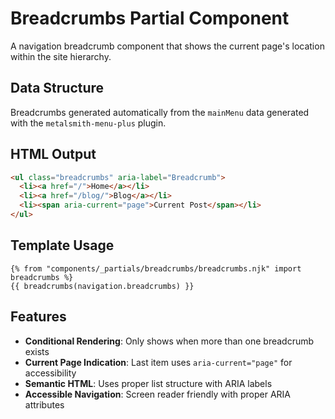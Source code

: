 # Breadcrumbs Partial Component

A navigation breadcrumb component that shows the current page's location within the site hierarchy.

## Data Structure

Breadcrumbs generated automatically from the `mainMenu` data generated with the `metalsmith-menu-plus` plugin.

## HTML Output

```html
<ul class="breadcrumbs" aria-label="Breadcrumb">
  <li><a href="/">Home</a></li>
  <li><a href="/blog/">Blog</a></li>
  <li><span aria-current="page">Current Post</span></li>
</ul>
```

## Template Usage

```nunjucks
{% from "components/_partials/breadcrumbs/breadcrumbs.njk" import breadcrumbs %}
{{ breadcrumbs(navigation.breadcrumbs) }}
```

## Features

- **Conditional Rendering**: Only shows when more than one breadcrumb exists
- **Current Page Indication**: Last item uses `aria-current="page"` for accessibility
- **Semantic HTML**: Uses proper list structure with ARIA labels
- **Accessible Navigation**: Screen reader friendly with proper ARIA attributes
